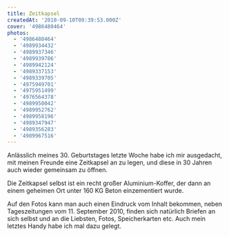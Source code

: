 ```yaml
---
title: Zeitkapsel
createdAt: '2010-09-10T09:39:53.000Z'
cover: '4986480464'
photos:
  - '4986480464'
  - '4989934432'
  - '4989937346'
  - '4989939786'
  - '4989942124'
  - '4989337153'
  - '4989339705'
  - '4975949701'
  - '4975951499'
  - '4976564378'
  - '4989950042'
  - '4989952762'
  - '4989958196'
  - '4989347947'
  - '4989356283'
  - '4989967516'
---
```


Anlässlich meines 30. Geburtstages letzte Woche habe ich mir ausgedacht, mit meinen Freunde eine Zeitkapsel an zu legen, und diese in 30 Jahren auch wieder gemeinsam zu öffnen.

Die Zeitkapsel selbst ist ein recht großer Aluminium-Koffer, der dann an einem geheimen Ort unter 160 KG Beton einzementiert wurde.

Auf den Fotos kann man auch einen Eindruck vom Inhalt bekommen, neben Tageszeitungen vom 11. September 2010, finden sich natürlich Briefen an sich selbst und an die Liebsten, Fotos, Speicherkarten etc. Auch mein letztes Handy habe ich mal dazu gelegt.